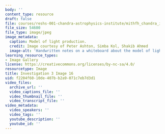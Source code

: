 ```yaml
---
body: ''
content_type: resource
draft: false
file: courses/reshs-001-chandra-astrophysics-institute/mithfh_chandra_inv3_light.jpg
file_size: 54600
file_type: image/jpeg
image_metadata:
  caption: Model of light production.
  credit: Image courtesy of Peter Ashton, Simba Kol, Shakib Ahmed
  image-alt: 'Handwritten notes on a whiteboard about the model of light production. '
learning_resource_types:
- Image Gallery
license: https://creativecommons.org/licenses/by-nc-sa/4.0/
resourcetype: Image
title: Investigation 3 Image 16
uid: f2204f60-10de-407b-b2a9-071c7eb7d3d1
video_files:
  archive_url: ''
  video_captions_file: ''
  video_thumbnail_file: ''
  video_transcript_file: ''
video_metadata:
  video_speakers: ''
  video_tags: ''
  youtube_description: ''
  youtube_id: ''
---
```


